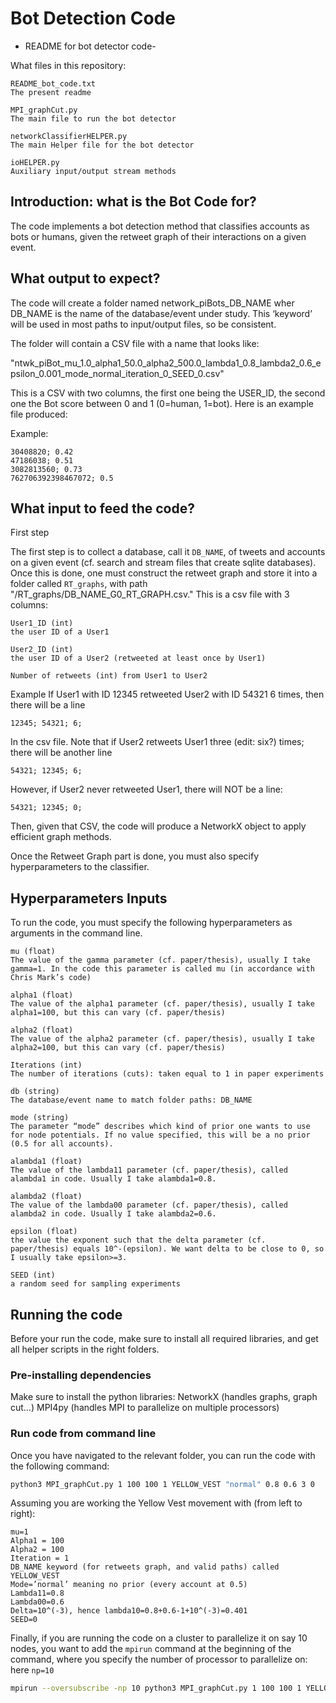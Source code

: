 

# Bot Detection Code

- README for bot detector code-


What files in this repository:


	README_bot_code.txt
	The present readme

	MPI_graphCut.py
	The main file to run the bot detector

	networkClassifierHELPER.py
	The main Helper file for the bot detector

	ioHELPER.py
	Auxiliary input/output stream methods


## Introduction: what is the Bot Code for?

The code implements a bot detection method that classifies accounts as bots or humans, given the retweet graph of their interactions on a given event.

## What output to expect?

The code will create a folder named network_piBots_DB_NAME wher DB_NAME is the name of the database/event under study. This ‘keyword’ will be used in most paths to input/output files, so be consistent.

The folder will contain a CSV file with a name that looks like:

"ntwk_piBot_mu_1.0_alpha1_50.0_alpha2_500.0_lambda1_0.8_lambda2_0.6_epsilon_0.001_mode_normal_iteration_0_SEED_0.csv"

This is a CSV with two columns, the first one being the USER_ID, the second one the Bot score between 0 and 1 (0=human, 1=bot). Here is an example file produced:

Example:

    30408820; 0.42
    47186038; 0.51
    3082813560; 0.73
    762706392398467072; 0.5


## What input to feed the code?

First step

The first step is to collect a database, call it `DB_NAME`, of tweets and accounts on a given event (cf. search and stream files that create sqlite databases). Once this is done, one must construct the retweet graph and store it into a folder called `RT_graphs`, with path "/RT_graphs/DB_NAME_G0_RT_GRAPH.csv." This is a csv file with 3 columns:


    User1_ID (int)
    the user ID of a User1

    User2_ID (int)
    the user ID of a User2 (retweeted at least once by User1)

    Number of retweets (int) from User1 to User2


Example
If User1 with ID 12345 retweeted User2 with ID 54321 6 times, then there will be a line


    12345; 54321; 6;


In the csv file. Note that if User2 retweets User1 three (edit: six?) times; there will be another line


    54321; 12345; 6;


However, if User2 never retweeted User1, there will NOT be a line:


    54321; 12345; 0;


Then, given that CSV, the code will produce a NetworkX object to apply efficient graph methods.

Once the Retweet Graph part is done, you must also specify hyperparameters to the classifier.






## Hyperparameters Inputs

To run the code, you must specify the following hyperparameters as arguments in the command line.


    mu (float)
    The value of the gamma parameter (cf. paper/thesis), usually I take gamma=1. In the code this parameter is called mu (in accordance with Chris Mark’s code)

    alpha1 (float)
    The value of the alpha1 parameter (cf. paper/thesis), usually I take alpha1=100, but this can vary (cf. paper/thesis)

    alpha2 (float)
    The value of the alpha2 parameter (cf. paper/thesis), usually I take alpha2=100, but this can vary (cf. paper/thesis)

    Iterations (int)
    The number of iterations (cuts): taken equal to 1 in paper experiments

    db (string)
    The database/event name to match folder paths: DB_NAME

    mode (string)
    The parameter “mode” describes which kind of prior one wants to use for node potentials. If no value specified, this will be a no prior (0.5 for all accounts).

    alambda1 (float)
    The value of the lambda11 parameter (cf. paper/thesis), called alambda1 in code. Usually I take alambda1=0.8.

    alambda2 (float)
    The value of the lambda00 parameter (cf. paper/thesis), called alambda2 in code. Usually I take alambda2=0.6.

    epsilon (float)
    the value the exponent such that the delta parameter (cf. paper/thesis) equals 10^-(epsilon). We want delta to be close to 0, so I usually take epsilon>=3.

    SEED (int)
    a random seed for sampling experiments


## Running the code

Before your run the code, make sure to install all required libraries, and get all helper scripts in the right folders.

### Pre-installing dependencies

Make sure to install the python libraries:
NetworkX (handles graphs, graph cut…)
MPI4py (handles MPI to parallelize on multiple processors)

### Run code from command line

Once you have navigated to the relevant folder, you can run the code with the following command:

```sh
python3 MPI_graphCut.py 1 100 100 1 YELLOW_VEST "normal" 0.8 0.6 3 0
```


Assuming you are working the Yellow Vest movement with (from left to right):

    mu=1
    Alpha1 = 100
    Alpha2 = 100
    Iteration = 1
    DB_NAME keyword (for retweets graph, and valid paths) called YELLOW_VEST
    Mode=’normal’ meaning no prior (every account at 0.5)
    Lambda11=0.8
    Lambda00=0.6
    Delta=10^(-3), hence lambda10=0.8+0.6-1+10^(-3)=0.401
    SEED=0


Finally, if you are running the code on a cluster to parallelize it on say 10 nodes, you want to add the `mpirun` command at the beginning of the command, where you specify the number of processor to parallelize on: here `np=10`

```sh
mpirun --oversubscribe -np 10 python3 MPI_graphCut.py 1 100 100 1 YELLOW_VEST "normal" 0.8 0.6 3 0
```
